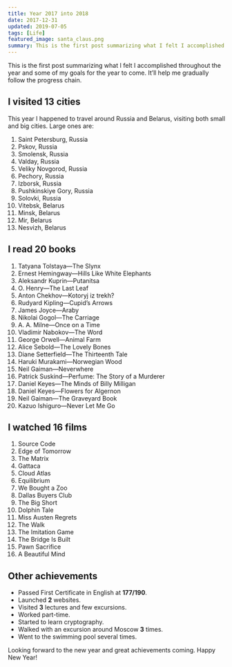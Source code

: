 ```yaml
---
title: Year 2017 into 2018
date: 2017-12-31
updated: 2019-07-05
tags: [Life]
featured_image: santa_claus.png
summary: This is the first post summarizing what I felt I accomplished throughout the year and some of my goals for the year to come. 
---
```


This is the first post summarizing what I felt I accomplished throughout the year and some of my goals for the year to come. It’ll help me gradually follow the progress chain.

## I visited 13 cities

This year I happened to travel around Russia and Belarus, visiting both small and big cities. Large ones are:

1.  Saint Petersburg, Russia
2.  Pskov, Russia
3.  Smolensk, Russia
4.  Valday, Russia
5.  Veliky Novgorod, Russia
6.  Pechory, Russia
7.  Izborsk, Russia
8.  Pushkinskiye Gory, Russia
9.  Solovki, Russia
10.  Vitebsk, Belarus
11.  Minsk, Belarus
12.  Mir, Belarus
13.  Nesvizh, Belarus

## I read 20 books

1.  Tatyana Tolstaya—The Slynx
2.  Ernest Hemingway—Hills Like White Elephants
3.  Aleksandr Kuprin—Putanitsa
4.  O. Henry—The Last Leaf
5.  Аnton Chekhov—Kotoryj iz trekh?
6.  Rudyard Kipling—Cupid’s Arrows
7.  James Joyce—Araby
8.  Nikolai Gogol—The Carriage
9.  A. A. Milne—Once on a Time
10.  Vladimir Nabokov—The Word
11.  George Orwell—Animal Farm
12.  Alice Sebold—The Lovely Bones
13.  Diane Setterfield—The Thirteenth Tale
14.  Haruki Murakami—Norwegian Wood
15.  Neil Gaiman—Neverwhere
16.  Patrick Suskind—Perfume: The Story of a Murderer
17.  Daniel Keyes—The Minds of Billy Milligan
18.  Daniel Keyes—Flowers for Algernon
19.  Neil Gaiman—The Graveyard Book
20.  Kazuo Ishiguro—Never Let Me Go

## I watched 16 films

1.  Source Code
2.  Edge of Tomorrow
3.  The Matrix
4.  Gattaca
5.  Cloud Atlas
6.  Equilibrium
7.  We Bought a Zoo
8.  Dallas Buyers Club
9.  The Big Short
10.  Dolphin Tale
11.  Miss Austen Regrets
12.  The Walk
13.  The Imitation Game
14.  The Bridge Is Built
15.  Pawn Sacrifice
16.  A Beautiful Mind

## Other achievements

- Passed First Certificate in English at **177<no-typography>/</no-typography>190**.
- Launched **2** websites.
- Visited **3** lectures and few excursions.
- Worked part-time.
- Started to learn cryptography.
- Walked with an excursion around Moscow **3** times.
- Went to the swimming pool several times.

Looking forward to the new year and great achievements coming. Happy New Year!